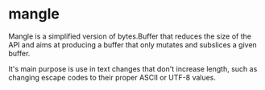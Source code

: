 # mangle

Mangle is a simplified version of bytes.Buffer that reduces the size of the
API and aims at producing a buffer that only mutates and subslices a given
buffer.

It's main purpose is use in text changes that don't increase length, such as
changing escape codes to their proper ASCII or UTF-8 values.